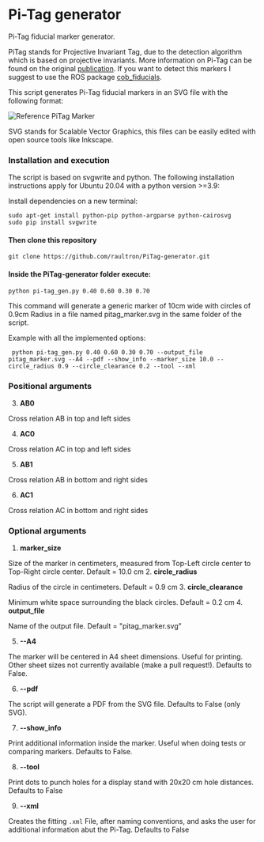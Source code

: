 # Pi-Tag generator
Pi-Tag fiducial marker generator.

PiTag stands for Projective Invariant Tag, due to the detection algorithm which is based on projective invariants. More information on Pi-Tag can be found on the original [publication](www.dsi.unive.it/~atorsell/papers/Journals/MVA(24-6)2013.pdf). If you want to detect this markers I suggest to use the ROS package [cob_fiducials](http://wiki.ros.org/cob_fiducials).

This script generates Pi-Tag fiducial markers in an SVG file with the following format:

![Reference PiTag Marker](/examples/reference_marker.png?raw=true "Reference PiTag Marker")

SVG stands for Scalable Vector Graphics, this files can be easily edited with open source tools like Inkscape.

### Installation and execution

The script is based on svgwrite and python. The following installation instructions apply for Ubuntu 20.04 with a python version >=3.9:

Install dependencies on a new terminal:

    sudo apt-get install python-pip python-argparse python-cairosvg
    sudo pip install svgwrite

#### Then clone this repository

    git clone https://github.com/raultron/PiTag-generator.git

#### Inside the PiTag-generator folder execute:

    python pi-tag_gen.py 0.40 0.60 0.30 0.70

This command will generate a generic marker of 10cm wide with circles of 0.9cm Radius in a file named pitag_marker.svg in the same folder of the script.

Example with all the implemented options:

     python pi-tag_gen.py 0.40 0.60 0.30 0.70 --output_file pitag_marker.svg --A4 --pdf --show_info --marker_size 10.0 --circle_radius 0.9 --circle_clearance 0.2 --tool --xml


### Positional arguments


3. **AB0**

 Cross relation AB in top and left sides

4. **AC0**

 Cross relation AC in top and left sides

5. **AB1**

 Cross relation AB in bottom and right sides

6. **AC1**

 Cross relation AC in bottom and right sides

### Optional arguments

1. **marker_size**

 Size of the marker in centimeters, measured from Top-Left circle center to Top-Right circle center. Default = 10.0 cm
2. **circle_radius**

 Radius of the circle in centimeters. Default = 0.9 cm
3. **circle_clearance**

  Minimum white space surrounding the black circles. Default = 0.2 cm
4. **output_file**

  Name of the output file. Default = "pitag_marker.svg"

5. **--A4**

 The marker will be centered in A4 sheet dimensions. Useful for printing. Other sheet sizes not currently available (make a pull request!). Defaults to False.

6. **--pdf**

 The script will generate a PDF from the SVG file. Defaults to False (only SVG).

7. **--show_info**

 Print additional information inside the marker. Useful when doing tests or comparing markers. Defaults to False.
 
 8. **--tool**
 
 Print dots to punch holes for a display stand with 20x20 cm hole distances. Defaults to False

 9. **--xml**

 Creates the fitting `.xml` File, after naming conventions, and asks the user for additional information abut the Pi-Tag. Defaults to False


